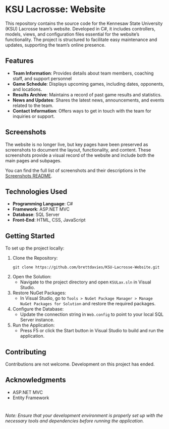 # KSU Lacrosse: Website

This repository contains the source code for the Kennesaw State University (KSU) Lacrosse team’s website. Developed in C#, it includes controllers, models, views, and configuration files essential for the website’s functionality. The project is structured to facilitate easy maintenance and updates, supporting the team’s online presence.

## Features
- **Team Information**: Provides details about team members, coaching staff, and support personnel
- **Game Schedule**: Displays upcoming games, including dates, opponents, and locations.
- **Results Archive**: Maintains a record of past game results and statistics.
- **News and Updates**: Shares the latest news, announcements, and events related to the team.
- **Contact Information**: Offers ways to get in touch with the team for inquiries or support.

## Screenshots
The website is no longer live, but key pages have been preserved as screenshots to document the layout, functionality, and content. These screenshots provide a visual record of the website and include both the main pages and subpages.

You can find the full list of screenshots and their descriptions in the [Screenshots README](./screenshots/README.md).

## Technologies Used
- **Programming Language**: C#
- **Framework**: ASP.NET MVC
- **Database**: SQL Server
- **Front-End**: HTML, CSS, JavaScript

## Getting Started
To set up the project locally:
1. Clone the Repository:
    ```
    git clone https://github.com/brettdavies/KSU-Lacrosse-Website.git
    ```
2. Open the Solution:
   - Navigate to the project directory and open `KSULax.sln` in Visual Studio.
3. Restore NuGet Packages:
   - In Visual Studio, go to `Tools > NuGet Package Manager > Manage NuGet Packages for Solution` and restore the required packages.
4. Configure the Database:
   - Update the connection string in `Web.config` to point to your local SQL Server instance.
5. Run the Application:
   - Press F5 or click the Start button in Visual Studio to build and run the application.

## Contributing
Contributions are not welcome. Development on this project has ended.

## Acknowledgments
- ASP.NET MVC
- Entity Framework

# 
*Note: Ensure that your development environment is properly set up with the necessary tools and dependencies before running the application.*
